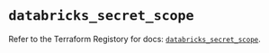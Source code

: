 # `databricks_secret_scope`

Refer to the Terraform Registory for docs: [`databricks_secret_scope`](https://registry.terraform.io/providers/databricks/databricks/1.24.1/docs/resources/secret_scope).
